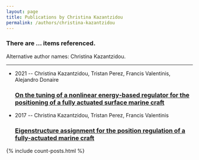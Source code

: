 ```yaml
---
layout: page
title: Publications by Christina Kazantzidou
permalink: /authors/christina-kazantzidou
---
```


<h3 id="number-posts">There are ... items referenced.</h3>
<p id='info-authors'>Alternative author names: Christina Kazantzidou.</p>
<hr />
<ul class="post-list">
<li><span class='post-meta'>2021 -- Christina Kazantzidou, Tristan Perez, Francis Valentinis, Alejandro Donaire</span><h3><a class='post-link' href="{{ site.baseurl }}/on-the-tuning-of-a-nonlinear-energy-based-regulator-for-the-positioning-of-a-fully-actuated-surface-marine-craft">On the tuning of a nonlinear energy‐based regulator for the positioning of a fully actuated surface marine craft</a></h3></li>
<li><span class='post-meta'>2017 -- Christina Kazantzidou, Tristan Perez, Francis Valentinis</span><h3><a class='post-link' href="{{ site.baseurl }}/eigenstructure-assignment-for-the-position-regulation-of-a-fully-actuated-marine-craft">Eigenstructure assignment for the position regulation of a fully-actuated marine craft</a></h3></li>

</ul>
{% include count-posts.html %}
